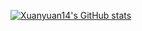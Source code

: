 <!-- <a href="https://xuanyuan14.github.io/">
  <img align="left" src="https://github-readme-stats.vercel.app/api?username=xuanyuan14&count_private=true&show_icons=true" />
</a>  -->
[![Xuanyuan14's GitHub stats](https://github-readme-stats.vercel.app/api?username=xuanyuan14&show_icons=true&theme=radical)](https://github.com/anuraghazra/github-readme-stats)

<!--
**xuanyuan14/xuanyuan14** is a ✨ _special_ ✨ repository because its `README.md` (this file) appears on your GitHub profile.

Here are some ideas to get you started:

- 🔭 I’m currently working on ...
- 🌱 I’m currently learning ...
- 👯 I’m looking to collaborate on ...
- 🤔 I’m looking for help with ...
- 💬 Ask me about ...
- 📫 How to reach me: ...
- 😄 Pronouns: ...
- ⚡ Fun fact: ...
-->
